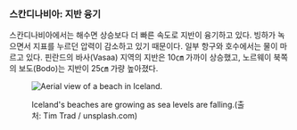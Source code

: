 ### 스칸디나비아: 지반 융기

스칸디나비아에서는 해수면 상승보다 더 빠른 속도로 지반이 융기하고 있다. 빙하가 녹으면서 지표를 누르던 압력이 감소하고 있기 때문이다. 일부 항구와 호수에서는 물이 마르고 있다. 핀란드의 바사(Vasaa) 지역의 지반은 10㎝ 가까이 상승했고, 노르웨이 북쪽의 보도(Bodo)는 지반이 25㎝ 가량 높아졌다.<figure> 

![Aerial view of a beach in Iceland.](/assets/content/scandinavia.jpg) <figcaption>Iceland's beaches are growing as sea levels are falling.(출처:&nbsp;Tim&nbsp;Trad&nbsp;/&nbsp;unsplash.com) </figcaption> </figure>